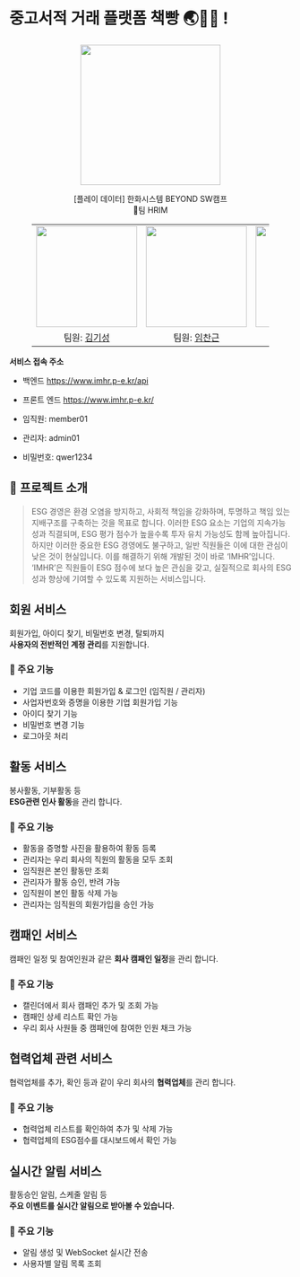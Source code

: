 # 중고서적 거래 플랫폼 책빵 🌏🙋‍♂️ !
<p align="middle" style="margin: 0; padding: 0;">
  <img width="250px" src="https://github.com/user-attachments/assets/7cb81506-35bb-4770-99ee-d2dc8821f443">
</p>


<p align="middle">
[플레이 데이터] 한화시스템 BEYOND SW캠프
<br>🥪팀 HRIM
</p>


<figure>
    <table>
      <tr>
        <td align="center"><img src="https://github.com/user-attachments/assets/8561224e-faa1-4321-a405-c5ccc0af318e" width="180px"/></td>
        <td align="center"><img src="https://github.com/user-attachments/assets/c2abc45b-e8b9-46e4-a035-29d044fab79a" width="180px"/></td>
	      <td align="center"><img src="https://github.com/user-attachments/assets/eef835ff-d5e7-48ca-b7a0-5fa9ada8b747" width="180px"/></td>
        <td align="center"><img src="https://github.com/user-attachments/assets/83abbd5a-6d3a-43a4-8d74-ead06057cf56" width="180px"/></td>
      </tr>
      <tr>
        <td align="center">팀원: <a href="https://github.com/saway126">김기성</a></td>
        <td align="center">팀원: <a href="https://github.com/ChangeunLim" >임찬근</a></td>
        <td align="center"><strong>팀장</strong>: <a href="https://github.com/InukChoi">최인욱</a></td>
	<td align="center">팀원: <a href="https://github.com/choi-won-ik" >최원익</a></td>
      </tr>
    </table>
</figure>

**서비스 접속 주소**
- 백엔드 https://www.imhr.p-e.kr/api

- 프론트 엔드 https://www.imhr.p-e.kr/

- 임직원: member01
- 관리자: admin01
- 비밀번호: qwer1234

## 📝 프로젝트 소개

> ESG 경영은 환경 오염을 방지하고, 사회적 책임을 강화하며, 투명하고 책임 있는 지배구조를 구축하는 것을 목표로 합니다. 이러한 ESG 요소는 기업의 지속가능성과 직결되며, ESG 평가 점수가 높을수록 투자 유치 가능성도 함께 높아집니다.
> 하지만 이러한 중요한 ESG 경영에도 불구하고, 일반 직원들은 이에 대한 관심이 낮은 것이 현실입니다. 이를 해결하기 위해 개발된 것이 바로 ‘IMHR’입니다. ‘IMHR’은 직원들이 ESG 점수에 보다 높은 관심을 갖고, 실질적으로 회사의 ESG 성과 향상에 기여할 수 있도록 지원하는 서비스입니다.

## 회원 서비스

회원가입, 아이디 찾기, 비밀번호 변경, 탈퇴까지  
**사용자의 전반적인 계정 관리**를 지원합니다.

### 🔹 주요 기능
- 기업 코드를 이용한 회원가입 & 로그인 (임직원 / 관리자)
- 사업자번호와 증명을 이용한 기업 회원가입 기능
- 아이디 찾기 기능
- 비밀번호 변경 기능
- 로그아웃 처리

## 활동 서비스

봉사활동, 기부활동 등   
**ESG관련 인사 활동**을 관리 합니다.

### 🔹 주요 기능
- 활동을 증명할 사진을 활용하여 황동 등록
- 관리자는 우리 회사의 직원의 활동을 모두 조회
- 임직원은 본인 활동만 조회
- 관리자가 활동 승인, 반려 가능
- 임직원이 본인 활동 삭제 가능
- 관리자는 임직원의 회원가입을 승인 가능


## 캠패인 서비스

캠패인 일정 및 참여인원과 같은
**회사 캠패인 일정**을 관리 합니다.

### 🔹 주요 기능
- 캘린더에서 회사 캠패인 추가 및 조회 가능
- 캠패인 상세 리스트 확인 가능
- 우리 회사 사원들 중 캠패인에 참여한 인원 채크 가능


## 협력업체 관련 서비스

협력업체를 추가, 확인 등과 같이 우리 회사의
**협력업체**를 관리 합니다.

### 🔹 주요 기능
- 협력업체 리스트를 확인하여 추가 및 삭제 가능
- 협력업체의 ESG점수를 대시보드에서 확인 가능

## 실시간 알림 서비스

활동승인 알림, 스케줄 알림 등  
**주요 이벤트를 실시간 알림으로 받아볼 수 있습니다.**

### 🔹 주요 기능
- 알림 생성 및 WebSocket 실시간 전송
- 사용자별 알림 목록 조회
